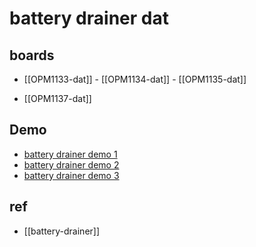 # battery drainer dat



## boards

- [[OPM1133-dat]] - [[OPM1134-dat]] - [[OPM1135-dat]]

- [[OPM1137-dat]]

## Demo 

- [battery drainer demo 1](https://twitter.com/electro_phoenix/status/1706211461562089835)
- [battery drainer demo 2](https://www.youtube.com/shorts/b3IUuTj2xAk) 
- [battery drainer demo 3](https://www.youtube.com/shorts/NJlMkMQhHOI)

## ref 


- [[battery-drainer]]

